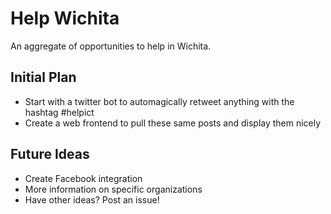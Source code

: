 # Help Wichita

An aggregate of opportunities to help in Wichita.

## Initial Plan

* Start with a twitter bot to automagically retweet anything with the hashtag #helpict
* Create a web frontend to pull these same posts and display them nicely

## Future Ideas

* Create Facebook integration
* More information on specific organizations
* Have other ideas? Post an issue!
